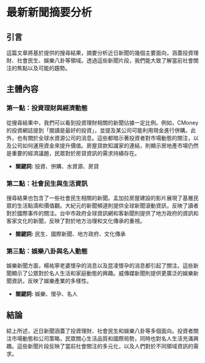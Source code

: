 # 最新新聞摘要分析

## 引言

這篇文章將基於提供的搜尋結果，摘要分析近日新聞的幾個主要面向，涵蓋投資理財、社會民生、娛樂八卦等領域。透過這些新聞片段，我們能大致了解當前社會關注的焦點以及可能的趨勢。

## 主體內容

### 第一點：投資理財與經濟動態

從搜尋結果中，我們可以看到投資理財相關的新聞佔據一定比例。例如，CMoney的投資網誌提到「閱讀是最好的投資」，並提及某公司可能利用現金進行併購。此外，也有關於全球水資源公司的消息。這些都暗示著投資者對市場動態的關注，以及公司如何運用資金來提升價值。房屋貸款知識家的連結，則顯示房地產市場仍然是重要的經濟議題，民眾對於房貸資訊的需求持續存在。

*   **關鍵詞:** 投資、併購、水資源、房貸

### 第二點：社會民生與生活資訊

搜尋結果也包含了一些社會民生相關的新聞。孟加拉房屋建設的影片展現了基層民眾的生活點滴和價值觀。大紀元的新聞頻道則提供全球新聞滾動資訊，反映了讀者對於國際事件的關注。台中市政府全球資訊網和客新聞則提供了地方政府的資訊和客家文化的新聞，反映了對於地方治理和文化傳承的重視。

*   **關鍵詞:** 民生、國際新聞、地方政府、文化傳承

### 第三點：娛樂八卦與名人動態

娛樂新聞方面，楊祐寧老婆懷孕的消息以及昆凌懷孕的消息都引起了關注。這些新聞顯示了公眾對於名人生活和家庭動態的興趣。威傳媒新聞則提供更廣泛的娛樂新聞資訊，反映了娛樂產業的多樣性。

*   **關鍵詞:** 娛樂、懷孕、名人

## 結論

綜上所述，近日新聞涵蓋了投資理財、社會民生和娛樂八卦等多個面向。投資者關注市場動態和公司策略，民眾關心生活品質和國際局勢，同時也對名人生活充滿興趣。這些新聞片段反映了當前社會關注的多元化，以及人們對於不同領域資訊的需求。
